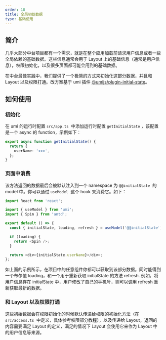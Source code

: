 ```yaml
---
order: 18
title: 全局初始数据
type: 基础使用
---
```


## 简介

几乎大部分中台项目都有一个需求，就是在整个应用加载前请求用户信息或者一些全局依赖的基础数据。这些信息通常会用于 Layout 上的基础信息（通常是用户信息），权限初始化，以及很多页面都可能会用到的基础数据。

在中台最佳实践中，我们提供了一个极简的方式来初始化这部分数据，并且和 Layout 以及权限打通。改方案基于 umi 插件 [@umijs/plugin-initial-state](https://umijs.org/zh-CN/plugins/plugin-initial-state)。

## 如何使用

### 初始化

在 umi 的运行时配置 `src/app.ts`  中添加运行时配置 `getInitialState` ，该配置是一个 async 的 function，示例如下：

```typescript
export async function getInitialState() {
  return {
    userName: 'xxx',
  };
}
```

### 页面中消费

该方法返回的数据最后会被默认注入到一个 namespace 为 `@@initialState`  的 model 中。你可以通过 `useModel`  这个 hook 来消费它。如下：

```typescript
import React from 'react';

import { useModel } from 'umi';
import { Spin } from 'antd';

export default () => {
  const { initialState, loading, refresh } = useModel('@@initialState');

  if (loading) {
    return <Spin />;
  }

  return <div>{initialState.userName}</div>;
};
```

如上面的示例所示，在项目中的任意组件你都可以获取到该部分数据。同时能得到一个布尔值 loading，和一个用于重新获取 initialState 的方法 refresh. 例如，将用户信息存在 initialState 中，用户修改了自己的手机号，则可以调用 refresh 重新获取最新的数据。

### 和 Layout 以及权限打通

这些初始数据会在权限初始化的时候默认传递给权限的初始化方法（在 `src/access.ts`  中定义，具体参考权限部分教程），以及传递给 Layout，返回的内容需要满足 Layout 的定义，满足的情况下 Layout 会使用它来作为 Layout 中的用户信息等来源。
